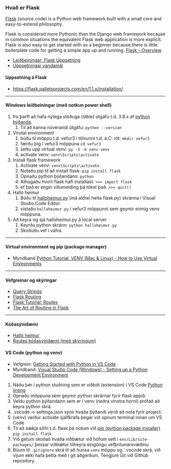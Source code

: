 ### Hvað er Flask

[Flask](https://flask.palletsprojects.com/en/2.1.x/) (source code) is a Python web framework built with a small core and easy-to-extend philosophy. 

Flask is considered more Pythonic than the Django web framework because in common situations the equivalent Flask web application is more explicit. Flask is also easy to get started with as a beginner because there is little boilerplate code for getting a simple app up and running. [Flask – Overview](https://www.tutorialspoint.com/flask/flask_quick_guide.htm)

- [Leiðbeiningar: Flask Uppsetning](Flask-Uppsetning.md)
- [Uppsetningar vandamál](Vandamal.md)


#### Uppsetning á Flask

- https://flask.palletsprojects.com/en/1.1.x/installation/

<!--
### Skoða betur linka (kennari)
- https://vefthroun.github.io/Verkefni-1/vefthroun.html
- http://www.compjour.org/lessons/flask-single-page/hello-tiny-flask-app/
- https://pythonbasics.org/flask-tutorial-hello-world/
- [Flask Mega Tutorial](https://blog.miguelgrinberg.com/post/the-flask-mega-tutorial-part-i-hello-world)
- Flask by Example – Project Setup https://realpython.com/flask-by-example-part-1-project-setup/
-->

---

#### Windows leiðbeiningar (með notkun power shell)
1. Þú þarft að hafa nýlega stöðuga (stble) útgáfu t.d. 3.8.x af [python þýðanda](https://www.python.org/downloads/release/python-387/).
    1. Til að kanna núverandi útgáfu:  `python --version` 
1. Virutal environment
    1. búðu til möppu t.d. vefur3 í tölvunni t.d. á C: rót: `mkdir vefur3`
    1. færðu þig í vefur3 möppuna `cd vefur3`
    1. settu upp virtual venv: `py -3 -m venv venv`
    1. activate venv: `venv\Scripts\activate`
1. Install flask framework 
    1. Activate venv: `venv\Scripts\activate`
    1. Notaðu pip til að install flask: `pip install flask`
    1. Opnaðu python þýðandann: `python`            
    1. Athugaðu hvort flask hafi installast:  `>>> import flask`  
    1. ef það er engin villumelding þá tókst það.  `>>> quit()`
1. Halló heimur
    1. Búðu til [halloheimur.py](halloheimur.md) (má aldrei heita flask.py) skránna í Visual Studio Code Editor.
    1. vistaðu `halloheimur.py` í vefur3 möppunni sem geymir einnig venv möppuna.
1. Að keyra og sjá halloheimur.py á local server
    1. Keyrðu python skránn: `python halloheimur.py`
    1. Skoðuðu vef í vafra.
---


#### Virtual environment og pip (package manager)
 - Myndband [Python Tutorial: VENV (Mac & Linux) - How to Use Virtual Environments](https://www.youtube.com/watch?v=Kg1Yvry_Ydk)
 
---

<!--

#### Mac leiðbeiningar
Python Environment 101 - https://towardsdatascience.com/python-environment-101-1d68bda3094d
  - pyenv vs pipenv vs virtualenv

- https://opensource.com/article/19/6/python-virtual-environments-mac
  - homebrew + pyenv ( pyenv is a Python version management.)
- https://opensource.com/article/19/5/python-3-default-mac
---

-->

#### Vefgreinar og skýringar

- [Query Strings](QueryString_GETRequest_Routing.pdf)
- [Flask Routing](https://flask.palletsprojects.com/en/2.1.x/quickstart/#routing)
- [Flask Tutorial: Routes](https://pythonbasics.org/flask-tutorial-routes/)
- [The Art of Routing in Flask](https://hackersandslackers.com/flask-routes)
---

#### Kóðasýnidæmi

- [Halló heimur](halloheimur.md)
- [Routes kóðasýnidæmi (með skýringum)](/Routes/readme.md)


#### VS Code (python og venv)

- Vefgrein: [Getting Started with Python in VS Code](https://code.visualstudio.com/docs/python/python-tutorial)
- Myndband: [Visual Studio Code (Windows) - Setting up a Python Development Environment](https://www.youtube.com/watch?v=-nh9rCzPJ20)

1. Náðu þér í python stuðning sem er viðbót (extension) í VS Code [Python linting](https://marketplace.visualstudio.com/items?itemName=ms-python.python)
1. Opnaðu möppuna sem geymir python skrárnar fyrir flask appið.
1. Veldu python þýðandann sem er í venv (neðra vinstra horni) prófað að keyra python skrá.
1. .vscode -> settings.json  sýnir hvaða þýðandi verið að nota fyrir project.
1. (venv) verður activate sjálfkrafa þegar við opnum terminal innan um VS Code  
1. Til að sækja söfn t.d. flask þá notum við [pip (python package installer)](https://pypi.org/) `pip install flask` 
1. Við getum skoðað hvaða viðbætur við höfum sett í `env/Lib/site-packages/` þessar viðbætur tilheyra eingöngu vefþróunarsvæðinu
1. Búum til `.gitignore` skrá  til að hunsa `venv` möppu og `.vscode skrá, við vijum ekki hafa þetta með í git aðgerðum. Tengjum Git við Github repository.

